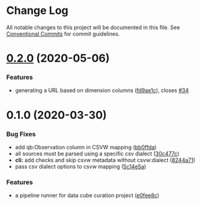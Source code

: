 # Change Log

All notable changes to this project will be documented in this file.
See [Conventional Commits](https://conventionalcommits.org) for commit guidelines.

# [0.2.0](https://github.com/zazuko/data-cube-curation/compare/@rdfine/csvw@0.1.0...@rdfine/csvw@0.2.0) (2020-05-06)


### Features

* generating a URL based on dimension columns ([fd9ae1c](https://github.com/zazuko/data-cube-curation/commit/fd9ae1c)), closes [#34](https://github.com/zazuko/data-cube-curation/issues/34)





# 0.1.0 (2020-03-30)


### Bug Fixes

* add qb:Observation column in CSVW mapping ([bb0ffda](https://github.com/zazuko/data-cube-curation/commit/bb0ffda))
* all sources must be parsed using a specific csv dialect ([30c477c](https://github.com/zazuko/data-cube-curation/commit/30c477c))
* **cli:** add checks and skip csvw metadata without csvw:dialect ([8244a71](https://github.com/zazuko/data-cube-curation/commit/8244a71))
* pass csv dialect options to csvw mapping ([5c14e5a](https://github.com/zazuko/data-cube-curation/commit/5c14e5a))


### Features

* a pipeline runner for data cube curation project ([e0fee8c](https://github.com/zazuko/data-cube-curation/commit/e0fee8c))
